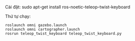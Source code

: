 Cài đặt: sudo apt-get install ros-noetic-teleop-twist-keyboard

Thứ tự chạy:

    roslaunch omni gazebo.launch
    roslaunch omni cartographer.launch
    rosrun teleop_twist_keyboard teleop_twist_keyboard.py


